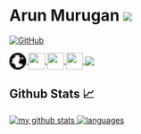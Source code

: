 

#  Arun Murugan <img src="https://media.giphy.com/media/WUlplcMpOCEmTGBtBW/giphy.gif" width="30">

<p>
<a href="http://arunmurugan78.github.io/">
<img alt="GitHub" src="https://img.shields.io/badge/dynamic/json?logo=github&label=GitHub+Followers&labelColor=282c34&color=181717&query=%24.data.totalSubs&url=https%3A%2F%2Fapi.spencerwoo.com%2Fsubstats%2F%3Fsource%3Dgithub%26queryKey%3DArunMurugan78&longCache=true">
</a>
<p>

<!-- websites and link -->
<p>
<a href="http://arunmurugan78.github.io/" target="blank">
<img align="center" src="https://raw.githubusercontent.com/iconic/open-iconic/master/svg/globe.svg"  height="30" width="30" />
</a>
<a href="https://medium.com/@arunmurugan200" target="blank">
<img align="center" src="https://cdn.jsdelivr.net/npm/simple-icons@3.0.1/icons/medium.svg"  height="30" width="30" />
</a>
<a href="https://linkedin.com/in/arun-murugan-50885717a/" target="blank">
<img align="center" src="https://cdn.jsdelivr.net/npm/simple-icons@3.0.1/icons/linkedin.svg"  height="30" width="30" />
</a>
<a href="https://github.com/ArunMurugan78" target="blank">
<img align="center" src="https://cdn.jsdelivr.net/npm/simple-icons@3.0.1/icons/github.svg"  height="30" width="30" />
</a>
<a href="https://dev.to/arunmurugan78" target="blank">
<img align="center" src="https://cdn.jsdelivr.net/npm/simple-icons@3.0.1/icons/dev-dot-to.svg"  height="40" width="auto" />
</a>
</p>





## Github Stats 📈
<!-- status codes -->
<a href="http://arunmurugan78.github.io/">
    <p>
    <img src="https://github-readme-stats.vercel.app/api?username=ArunMurugan78&show_icons=true&theme=tokyonight" alt="my github stats" width="420"/>&nbsp;<img src="https://github-readme-stats.vercel.app/api/top-langs/?username=ArunMurugan78&layout=compact&theme=tokyonight" alt="languages" height="165">
    </p>
</a>
<!-- thropy -->
<!-- <a href="http://arunmurugan78.github.io/">
    <p>
        <img src="https://github-profile-trophy.vercel.app/?username=ArunMurugan78&column=7&theme=onedark"/>
    </p>
</a> -->

<!--
## Music 🎸 
<p>
    <img src="https://spotify-github-profile.vercel.app/api/view?uid=4ni6expuhfs7kg2y3up57glrd&cover_image=true"/>
</p> -->
